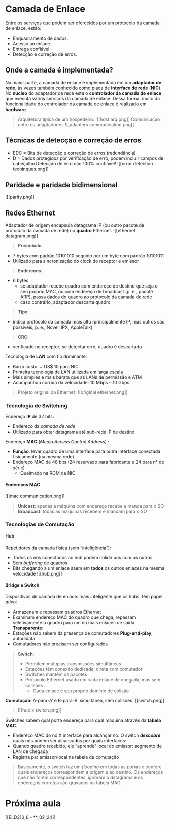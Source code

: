 # Camada de Enlace
Entre os serviços que podem ser oferecidos por um protocolo da camada de enlace, estão:
- Enquadramento de dados.
- Acesso ao enlace.
- Entrega confiável.
- Detecção e correção de erros.
## Onde a camada é implementada?
Na maior parte, a camada de enlace é implementada em um **adaptador de rede**, às vezes também conhecido como placa de **interface de rede** (**NIC**). No **núcleo** do adaptador de rede está o **controlador da camada de**
**enlace** que executa vários serviços da camada de enlace. Dessa forma, muito da funcionalidade do controlador da camada de enlace é realizado em **hardware**.

> Arquitetura típica de um hospedeiro:
![[host arq.png]]
Comunicação entre os adaptadores:
![[adapters communication.png]]
## Técnicas de detecção e correção de erros
- EDC = Bits de detecção e correção de erros (redundância)
- D = Dados protegidos por verificação de erro, podem incluir campos de cabeçalho
Detecção de erro não 100% confiável!
![[error detection techinques.png]]
## Paridade e paridade bidimensional
![[parity.png]]
## Redes Ethernet
Adaptador de origem encapsula datagrama IP (ou outro pacote de protocolo da camada de rede) no **quadro** Ethernet.
![[ethernet datagram.png]]
>**Preâmbulo**: 
- 7 bytes com padrão 10101010 seguido por um byte com padrão 10101011
- Utilizado para sincronização do clock do receptor e emissor
>**Endereços**:
- 6 bytes 
	- se adaptador recebe quadro com endereço de destino que seja o seu próprio MAC, ou com endereço de broadcast (p. e., pacote ARP), passa dados do quadro ao protocolo da camada de rede
	- caso contrário, adaptador descarta quadro
>**Tipo**:
- indica protocolo da camada mais alta (principalmente IP, mas outros são possíveis, p. e., Novell IPX, AppleTalk)
>**CRC**: 
- verificado no receptor; se detectar erro, quadro é descartado

Tecnologia de **LAN** com fio dominante:
- Baixo custo: ~ US$ 10 para NIC
- Primeira tecnologia de LAN utilizada em larga escala
- Mais simples e mais barata que as LANs de permissão e ATM
- Acompanhou corrida da velocidade: 10 Mbps – 10 Gbps
>Projeto original da Ethernet
![[original ethernet.png]]
### Tecnologia de Switching
Endereço **IP** de 32 bits:
- Endereço da *camada de rede*
- Utilizado para obter datagrama até sub-rede IP de destino

Endereço **MAC** (*Media Access Control Address*) :
- **Função**: levar quadro de uma interface para outra interface conectada fisicamente (na mesma rede)
- Endereço MAC de 48 bits (24 reservado para fabricante e 24 para n° de série)
	- Queimado na ROM da NIC
#### Endereços MAC
![[mac communication.png]]
>**Unicast**: apenas a máquina com endereço recebe e manda para o SO
>**Broadcast**: todas as máquinas recebem e mandam para o SO

### Tecnologias de Comutação
#### Hub
Repetidores da camada física (sem “inteligência”): 
- Todos os nós conectados ao hub podem colidir uns com os outros
- Sem *buffering* de quadros
- Bits chegando a um enlace saem em **todos** os outros enlaces na mesma velocidade
![[hub.png]]

#### Bridge e Switch
Dispositivos de camada de enlace: mais inteligente que os hubs, têm papel *ativo*: 
- Armazenam e repassam quadros Ethernet
- Examinam endereço MAC do quadro que chega, repassam seletivamente o quadro para um ou mais enlaces de saída
**Transparente**: 
- Estações não sabem da presença de comutadores
**Plug-and-play**, autodidata: 
- Comutadores não precisam ser configurados

>**Switch**: 
>- Permitem múltiplas transmissões simultâneas
>- Estações têm conexão dedicada, direta com comutador
>- Switches mantêm os pacotes
>- Protocolo Ethernet usado em cada enlace de chegada, mas sem colisões
>	- Cada enlace é seu próprio domínio de colisão

**Comutação**: A-para-A’ e B-para-B’ simultânea, sem colisões
![[switch.png]]

>![[hub x switch.png]]

Switches sabem qual porta endereça para qual máquina através da **tabela MAC**.
- Endereço MAC do nó X interface para alcançar nó.
O switch ***descobre*** quais nós podem ser alcançados por quais interfaces:
- Quando quadro recebido, ele “aprende” local do emissor: segmento de LAN de chegada
- Registra par emissor/local na tabela de comutação
>Basicamente, o switch faz um *flooding* em todas as portas e confere quais endereços correspondem a origem e ao destino. Os endereços que não forem correspondentes, ignoram o datagrama e os endereços corretos são gravados na tabela MAC.
# Próxima aula
[[ELD310_6 - **_02_24]]